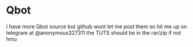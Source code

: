 # Qbot
I have more Qbot source but github wont let me post them so hit me up on telegram at @anonymous327311
the TUTS should be in the rar/zip if not hmu
